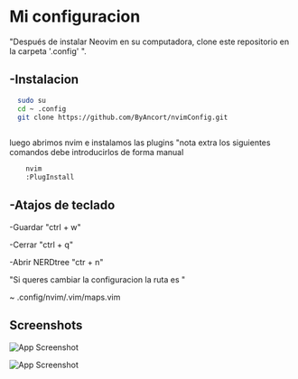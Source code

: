 
# Mi configuracion

"Después de instalar Neovim en su computadora, clone este repositorio en la carpeta '.config' ".
 
 
## -Instalacion




```bash
  sudo su
  cd ~ .config
  git clone https://github.com/ByAncort/nvimConfig.git
  

```
luego abrimos nvim e instalamos las plugins
"nota extra los siguientes comandos debe introducirlos de forma manual
```bash 
    nvim
    :PlugInstall

```
## -Atajos de teclado
-Guardar "ctrl + w"

-Cerrar "ctrl + q"

-Abrir NERDtree "ctr + n"

"Si queres cambiar la configuracion la ruta es "

 ~ .config/nvim/.vim/maps.vim
## Screenshots

![App Screenshot](https://lh3.googleusercontent.com/x_WvYorL7Pf4VqRVte7SGYpiLITfjYUqZmJAosWRP6OGHP52NE_0SnB8TODdajasCgnJbbrs6PlxEgw3t09NTvkHPwfxvvPAQBybCpeLQsRQYMbB_VeYouGy-aAoOKHP46SJbQ8gotdvrokw2smSY265E2518IzHAUjgSFMQL1LfoaCdMtnfXiifh3Ukd-YqRoAltkKUulWXa7CWNKnPLl8TYvw1ocZdN1Fx-2JTa3T_e4GDMJuzgemHVTb-PrGJKcauwldiQDpHi-qPiCy_fmzyBGSEPpU7d-S9DaSL22oKozZCbZukzs2rd_8aWAnIPl9JA41PACRl9AVUlVHQ-x-2IlW2X6_YT4rntvBE0YktmDL64CybrHaV1Y2CLiWw64T3VCB9mmoWyat7X9pvlQYtj3186UImhZiJeP0UEeU-TGf0_mv72Ep-QJTEZLQYdQt16-0M5sFpar2wZy9I1tud_mJ53UQGFPPEHBRkyyilKqX1vZplrQsaGEd0cQoac3w9PlOpy6ezpPFJFu6RVck-2FwlrPmDJIrMROORUi7_CsrPMbmVvFq5FJsut6LRVEXm1HvbG7HBpUV7BcT9mblKMqvMzufbrsOlarMC_gTGloF0iBuQnuq5xxiPmm74LLeqllRnDPWl6h2NvzsyhFlHBB-auaaW7UnALBR_4rOsmcU7eNj67X_-e4a6lXwg87XaSD8Ptt0F3_2Xst8sYGq1=w1107-h622-no?authuser=0)



![App Screenshot](https://lh3.googleusercontent.com/BxyokOqYH78TzP8XIKxMnQ3wmg4VMBPjPdtu9Xoz8xrivre8Quu-s5kIU7R0yWJJNaWjqFdRksvc0FkiwCoo6R-D_JnADGKLqfNl6jpJIFBFVc_PR0r0EvtyxNaI-kH1Q9HVoULg8SPVBFbY5VMX0LQibwmsZTn_fi7_5ub7SgL5ngIFn8x67MMOY3wfoYZlwvcAnTv9Vce6cmt4e9UQNWSqq_sbbGuTRjAMQEyoO6bBc1oWG2PYAE2_x6UUmJr7jZuPvS-XNCo_b8-WTtO0pHZWPFKN5kxJLnYes3fBQzv4AQO6fdnZ0rGj49_y2YCKbB4Hm3iZ_zmcNhXkOJ7CTyBvbMGKFdff8cxFZ68w3n4i0SEjpGGnG6_lGJ64kTRK6XSvqs4zU_4RtvQFGAnCh9bsHX6E-MMs-_zhedcTWlqqBjav_rzf-Ckb6TOXsVH7Oj9z4dM3dWjFU2AbO9SMlL6rRLQFLMJB6-_mhFBjV1XosHWsxQnWVOZM8Ld1-QdMUI0OqG4B6JO_IJ7RwO44nEz7cxJbuP3ocHOGBXysfEn1UVfkXIl44Oq0ra6zfoV88sBBHKvYBj0nlUYjiOFDPsVy9DpUyVicc8SNFOkC2sk9y4dKEvZ7CVvxFLJZKIp3pGq11Ag24KfNnThByMtKZU9GkatXFT7WqZBDZ6M2Cf3a8Pp_CRCAH05vfwXNVJ0sB-FCAJfykwvJmfV3LUzrZxZr=w1107-h622-no?authuser=0)
